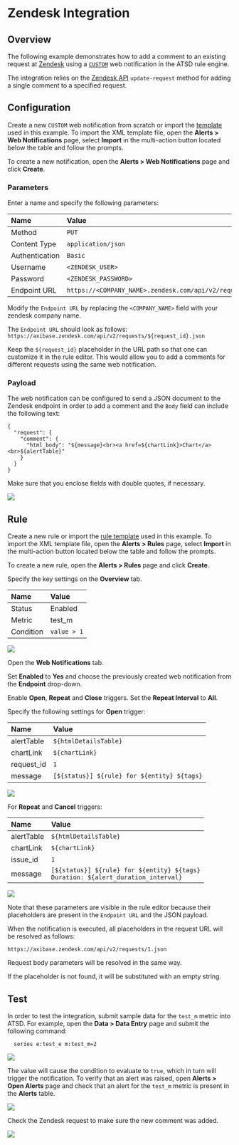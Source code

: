 # Zendesk Integration

## Overview

The following example demonstrates how to add a comment to an existing request at [Zendesk](https://www.zendesk.com/) using a [`CUSTOM`](custom.md) web notification in the ATSD rule engine.

The integration relies on the [Zendesk API](https://developer.zendesk.com/rest_api/docs/core/requests#update-request) `update-request` method for adding a single comment to a specified request.

## Configuration

Create a new `CUSTOM` web notification from scratch or import the [template](resources/custom-zendesk-notification.xml) used in this example. To import the XML template file, open the **Alerts > Web Notifications** page, select **Import** in the multi-action button located below the table and follow the prompts.

To create a new notification, open the **Alerts > Web Notifications** page and click **Create**.

### Parameters

Enter a name and specify the following parameters:

| **Name** | **Value** |
| :--- | :--- |
| Method | `PUT` |
| Content Type | `application/json` |
| Authentication | `Basic` |
| Username | `<ZENDESK_USER>` |
| Password | `<ZENDESK_PASSWORD>` |
| Endpoint URL | `https://<COMPANY_NAME>.zendesk.com/api/v2/requests/${request_id}.json` |

Modify the `Endpoint URL` by replacing the `<COMPANY_NAME>` field with your zendesk company name.

The `Endpoint URL` should look as follows: `https://axibase.zendesk.com/api/v2/requests/${request_id}.json`

Keep the `${request_id}` placeholder in the URL path so that one can customize it in the rule editor. This would allow you to add a comments for different requests using the same web notification.

### Payload

The web notification can be configured to send a JSON document to the Zendesk endpoint in order to add a comment and the `Body` field can include the following text:

```
{
  "request": {
    "comment": {
      "html_body": "${message}<br><a href=${chartLink}>Chart</a><br>${alertTable}"
    }
  }
}
```

Make sure that you enclose fields with double quotes, if necessary.

![](images/zendesk_endpoint.png)

## Rule

Create a new rule or import the [rule template](resources/custom-zendesk-rule.xml) used in this example. To import the XML template file, open the **Alerts > Rules** page, select **Import** in the multi-action button located below the table and follow the prompts.

To create a new rule, open the **Alerts > Rules** page and click **Create**.

Specify the key settings on the **Overview** tab. 

| **Name** | **Value** |
| :-------- | :---- |
| Status | Enabled |
| Metric | test_m |
| Condition | `value > 1` |

![](images/rule_overview.png)

Open the **Web Notifications** tab.

Set **Enabled** to **Yes** and choose the previously created web notification from the **Endpoint** drop-down.

Enable **Open**, **Repeat** and **Close** triggers. Set the **Repeat Interval** to **All**.

Specify the following settings for **Open** trigger:

| **Name** | **Value** |
| :-------- | :---- |
| alertTable  | `${htmlDetailsTable}` |
| chartLink | `${chartLink}` |
| request_id | `1` |
| message | `[${status}] ${rule} for ${entity} ${tags}` |

![](images/zendesk_rule_notification_open.png)

For **Repeat** and **Cancel** triggers:

| **Name** | **Value** |
| :-------- | :---- |
| alertTable  | `${htmlDetailsTable}` |
| chartLink | `${chartLink}` |
| issue_id | `1` |
| message | `[${status}] ${rule} for ${entity} ${tags}`<br>`Duration: ${alert_duration_interval}` |

![](images/zendesk_rule_notification_repeat_close.png)

Note that these parameters are visible in the rule editor because their placeholders are present in the `Endpoint URL` and the JSON payload.

When the notification is executed, all placeholders in the request URL will be resolved as follows:

`https://axibase.zendesk.com/api/v2/requests/1.json`

Request body parameters will be resolved in the same way.

If the placeholder is not found, it will be substituted with an empty string.

## Test

In order to test the integration, submit sample data for the `test_m` metric into ATSD. For example, open the **Data > Data Entry** page and submit the following command:

```
  series e:test_e m:test_m=2
```

![](images/rule_test_commands.png)

The value will cause the condition to evaluate to `true`, which in turn will trigger the notification.
To verify that an alert was raised, open **Alerts > Open Alerts** page and check that an alert for the `test_m` metric is present in the **Alerts** table.

![](images/zendesk_alert_open.png)

Check the Zendesk request to make sure the new comment was added.

![](images/zendesk_test.png)
